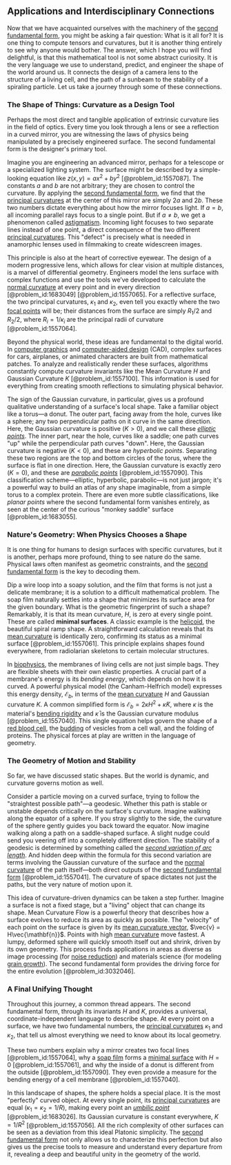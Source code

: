 ## Applications and Interdisciplinary Connections

Now that we have acquainted ourselves with the machinery of the [second fundamental form](@article_id:160960), you might be asking a fair question: What is it all for? It is one thing to compute tensors and curvatures, but it is another thing entirely to see why anyone would bother. The answer, which I hope you will find delightful, is that this mathematical tool is not some abstract curiosity. It is the very language we use to understand, predict, and engineer the shape of the world around us. It connects the design of a camera lens to the structure of a living cell, and the path of a sunbeam to the stability of a spiraling particle. Let us take a journey through some of these connections.

### The Shape of Things: Curvature as a Design Tool

Perhaps the most direct and tangible application of extrinsic curvature lies in the field of optics. Every time you look through a lens or see a reflection in a curved mirror, you are witnessing the laws of physics being manipulated by a precisely engineered surface. The second fundamental form is the designer's primary tool.

Imagine you are engineering an advanced mirror, perhaps for a telescope or a specialized lighting system. The surface might be described by a simple-looking equation like $z(x, y) = a x^{2} + b y^{2}$ [@problem_id:1557087]. The constants $a$ and $b$ are not arbitrary; they are chosen to control the curvature. By applying the [second fundamental form](@article_id:160960), we find that the [principal curvatures](@article_id:270104) at the center of this mirror are simply $2a$ and $2b$. These two numbers dictate everything about how the mirror focuses light. If $a=b$, all incoming parallel rays focus to a single point. But if $a \neq b$, we get a phenomenon called [astigmatism](@article_id:173884). Incoming light focuses to two separate lines instead of one point, a direct consequence of the two different [principal curvatures](@article_id:270104). This "defect" is precisely what is needed in anamorphic lenses used in filmmaking to create widescreen images.

This principle is also at the heart of corrective eyewear. The design of a modern progressive lens, which allows for clear vision at multiple distances, is a marvel of differential geometry. Engineers model the lens surface with complex functions and use the tools we’ve developed to calculate the [normal curvature](@article_id:270472) at every point and in every direction [@problem_id:1683049] [@problem_id:1557065]. For a reflective surface, the two principal curvatures, $\kappa_1$ and $\kappa_2$, even tell you exactly where the two [focal points](@article_id:198722) will be; their distances from the surface are simply $R_1/2$ and $R_2/2$, where $R_i = 1/\kappa_i$ are the principal radii of curvature [@problem_id:1557064].

Beyond the physical world, these ideas are fundamental to the digital world. In [computer graphics](@article_id:147583) and [computer-aided design](@article_id:157072) (CAD), complex surfaces for cars, airplanes, or animated characters are built from mathematical patches. To analyze and realistically render these surfaces, algorithms constantly compute curvature invariants like the Mean Curvature $H$ and Gaussian Curvature $K$ [@problem_id:1557100]. This information is used for everything from creating smooth reflections to simulating physical behavior.

The sign of the Gaussian curvature, in particular, gives us a profound qualitative understanding of a surface's local shape. Take a familiar object like a torus—a donut. The outer part, facing away from the hole, curves like a sphere; any two perpendicular paths on it curve in the same direction. Here, the Gaussian curvature is positive ($K \gt 0$), and we call these *[elliptic points](@article_id:273096)*. The inner part, near the hole, curves like a saddle; one path curves "up" while the perpendicular path curves "down". Here, the Gaussian curvature is negative ($K \lt 0$), and these are *hyperbolic points*. Separating these two regions are the top and bottom circles of the torus, where the surface is flat in one direction. Here, the Gaussian curvature is exactly zero ($K = 0$), and these are *[parabolic points](@article_id:267555)* [@problem_id:1557090]. This classification scheme—elliptic, hyperbolic, parabolic—is not just jargon; it's a powerful way to build an atlas of any shape imaginable, from a simple torus to a complex protein. There are even more subtle classifications, like *planar points* where the second fundamental form vanishes entirely, as seen at the center of the curious "monkey saddle" surface [@problem_id:1683055].

### Nature's Geometry: When Physics Chooses a Shape

It is one thing for humans to design surfaces with specific curvatures, but it is another, perhaps more profound, thing to see nature do the same. Physical laws often manifest as geometric constraints, and the [second fundamental form](@article_id:160960) is the key to decoding them.

Dip a wire loop into a soapy solution, and the film that forms is not just a delicate membrane; it is a solution to a difficult mathematical problem. The soap film naturally settles into a shape that minimizes its surface area for the given boundary. What is the geometric fingerprint of such a shape? Remarkably, it is that its mean curvature, $H$, is zero at every single point. These are called **minimal surfaces**. A classic example is the [helicoid](@article_id:263593), the beautiful spiral ramp shape. A straightforward calculation reveals that its [mean curvature](@article_id:161653) is identically zero, confirming its status as a minimal surface [@problem_id:1557061]. This principle explains shapes found everywhere, from radiolarian skeletons to certain molecular structures.

In [biophysics](@article_id:154444), the membranes of living cells are not just simple bags. They are flexible sheets with their own elastic properties. A crucial part of a membrane's energy is its *bending energy*, which depends on how it is curved. A powerful physical model (the Canham-Helfrich model) expresses this energy density, $\mathcal{E}_b$, in terms of the [mean curvature](@article_id:161653) $H$ and Gaussian curvature $K$. A common simplified form is $\mathcal{E}_b = 2\kappa H^2 + \bar{\kappa} K$, where $\kappa$ is the material's [bending rigidity](@article_id:197585) and $\bar{\kappa}$ is the Gaussian curvature modulus [@problem_id:1557040]. This single equation helps govern the shape of a [red blood cell](@article_id:139988), the [budding](@article_id:261617) of vesicles from a cell wall, and the folding of proteins. The physical forces at play are written in the language of geometry.

### The Geometry of Motion and Stability

So far, we have discussed static shapes. But the world is dynamic, and curvature governs motion as well.

Consider a particle moving on a curved surface, trying to follow the "straightest possible path"—a geodesic. Whether this path is stable or unstable depends critically on the surface's curvature. Imagine walking along the equator of a sphere. If you stray slightly to the side, the curvature of the sphere gently guides you back toward the equator. Now imagine walking along a path on a saddle-shaped surface. A slight nudge could send you veering off into a completely different direction. The stability of a geodesic is determined by something called the *[second variation of arc length](@article_id:181904)*. And hidden deep within the formula for this second variation are terms involving the Gaussian curvature of the surface and the [normal curvature](@article_id:270472) of the path itself—both direct outputs of the [second fundamental form](@article_id:160960) [@problem_id:1557041]. The curvature of space dictates not just the paths, but the very nature of motion upon it.

This idea of curvature-driven dynamics can be taken a step further. Imagine a surface is not a fixed stage, but a "living" object that can change its shape. Mean Curvature Flow is a powerful theory that describes how a surface evolves to reduce its area as quickly as possible. The "velocity" of each point on the surface is given by its [mean curvature vector](@article_id:199123), $\vec{v} = H\vec{\mathbf{n}}$. Points with high [mean curvature](@article_id:161653) move fastest. A lumpy, deformed sphere will quickly smooth itself out and shrink, driven by its own geometry. This process finds applications in areas as diverse as image processing (for [noise reduction](@article_id:143893)) and materials science (for modeling [grain growth](@article_id:157240)). The second fundamental form provides the driving force for the entire evolution [@problem_id:3032046].

### A Final Unifying Thought

Throughout this journey, a common thread appears. The second fundamental form, through its invariants $H$ and $K$, provides a universal, coordinate-independent language to describe shape. At every point on a surface, we have two fundamental numbers, the [principal curvatures](@article_id:270104) $\kappa_1$ and $\kappa_2$, that tell us almost everything we need to know about its local geometry.

These two numbers explain why a mirror creates two focal lines [@problem_id:1557064], why a [soap film](@article_id:267134) forms a [minimal surface](@article_id:266823) with $H=0$ [@problem_id:1557061], and why the inside of a donut is different from the outside [@problem_id:1557090]. They even provide a measure for the bending energy of a cell membrane [@problem_id:1557040].

In this landscape of shapes, the sphere holds a special place. It is the most "perfectly" curved object. At every single point, its [principal curvatures](@article_id:270104) are equal ($\kappa_1 = \kappa_2 = 1/R$), making every point an *[umbilic point](@article_id:265367)* [@problem_id:1683026]. Its Gaussian curvature is constant everywhere, $K = 1/R^2$ [@problem_id:1557056]. All the rich complexity of other surfaces can be seen as a deviation from this ideal Platonic simplicity. The [second fundamental form](@article_id:160960) not only allows us to characterize this perfection but also gives us the precise tools to measure and understand every departure from it, revealing a deep and beautiful unity in the geometry of the world.